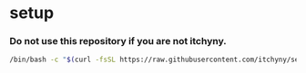 # setup
### Do not use this repository if you are not itchyny.
```sh
/bin/bash -c "$(curl -fsSL https://raw.githubusercontent.com/itchyny/setup/main/bootstrap)"
```
